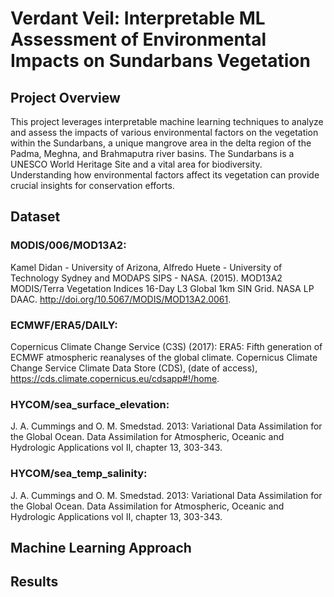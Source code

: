# Verdant Veil: Interpretable ML Assessment of Environmental Impacts on Sundarbans Vegetation

## Project Overview
This project leverages interpretable machine learning techniques to analyze and assess the impacts of various environmental factors on the vegetation within the Sundarbans, a unique mangrove area in the delta region of the Padma, Meghna, and Brahmaputra river basins. The Sundarbans is a UNESCO World Heritage Site and a vital area for biodiversity. Understanding how environmental factors affect its vegetation can provide crucial insights for conservation efforts.

## Dataset

### MODIS/006/MOD13A2:

Kamel Didan - University of Arizona, Alfredo Huete - University of Technology Sydney and MODAPS SIPS - NASA. (2015). MOD13A2 MODIS/Terra Vegetation Indices 16-Day L3 Global 1km SIN Grid. NASA LP DAAC. http://doi.org/10.5067/MODIS/MOD13A2.006​1​.

### ECMWF/ERA5/DAILY:

Copernicus Climate Change Service (C3S) (2017): ERA5: Fifth generation of ECMWF atmospheric reanalyses of the global climate. Copernicus Climate Change Service Climate Data Store (CDS), (date of access), https://cds.climate.copernicus.eu/cdsapp#!/home.

### HYCOM/sea_surface_elevation:

J. A. Cummings and O. M. Smedstad. 2013: Variational Data Assimilation for the Global Ocean. Data Assimilation for Atmospheric, Oceanic and Hydrologic Applications vol II, chapter 13, 303-343.

### HYCOM/sea_temp_salinity:

J. A. Cummings and O. M. Smedstad. 2013: Variational Data Assimilation for the Global Ocean. Data Assimilation for Atmospheric, Oceanic and Hydrologic Applications vol II, chapter 13, 303-343.

## Machine Learning Approach

## Results
